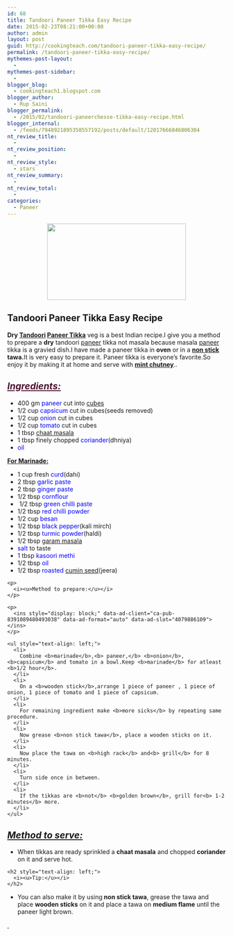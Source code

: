 ```yaml
---
id: 68
title: Tandoori Paneer Tikka Easy Recipe
date: 2015-02-23T08:21:00+00:00
author: admin
layout: post
guid: http://cookingteach.com/tandoori-paneer-tikka-easy-recipe/
permalink: /tandoori-paneer-tikka-easy-recipe/
mythemes-post-layout:
  - 
mythemes-post-sidebar:
  - 
blogger_blog:
  - cookingteach1.blogspot.com
blogger_author:
  - Rup Saini
blogger_permalink:
  - /2015/02/tandoori-paneerchesse-tikka-easy-recipe.html
blogger_internal:
  - /feeds/7948921895358557192/posts/default/12017666846806304
nt_review_title:
  - 
nt_review_position:
  - 
nt_review_style:
  - stars
nt_review_summary:
  - 
nt_review_total:
  - 
categories:
  - Paneer
---
```

<p dir="ltr" style="text-align: left;">
  <p>
  </p>
  
  <p>
  </p>
  
  <p style="clear: both; text-align: center;">
    <a style="margin-left: 1em; margin-right: 1em;" href="http://3.bp.blogspot.com/-E8XtwTNlEAE/VOrUs4GJtxI/AAAAAAAAAGE/3I11SDCVeok/s1600/4.JPG"><img src="http://3.bp.blogspot.com/-E8XtwTNlEAE/VOrUs4GJtxI/AAAAAAAAAGE/3I11SDCVeok/s1600/4.JPG" alt="" width="320" height="176" border="0" /></a>
  </p>
  
  <h2 style="text-align: left;">
    Tandoori Paneer Tikka Easy Recipe
  </h2>
  
  <p style="text-align: left;">
    <b>Dry <a title="Tandoor" href="http://en.wikipedia.org/wiki/Tandoor" target="_blank" rel="wikipedia">Tandoori</a> <a title="Paneer tikka" href="http://en.wikipedia.org/wiki/Paneer_tikka" target="_blank" rel="wikipedia">Paneer Tikka</a></b> veg is a best Indian recipe.I give you a method to prepare a <b>dry</b> tandoori <a title="Paneer" href="http://en.wikipedia.org/wiki/Paneer" target="_blank" rel="wikipedia">paneer</a> tikka not masala because masala <a class="zem_slink" title="Paneer" href="http://en.wikipedia.org/wiki/Paneer" target="_blank" rel="wikipedia">paneer</a> tikka is a gravied dish.I have made a paneer tikka in <b>oven</b> or in a <b><a title="Non-stick surface" href="http://en.wikipedia.org/wiki/Non-stick_surface" target="_blank" rel="wikipedia">non stick</a> tawa.</b>It is very easy to prepare it. Paneer tikka is everyone&#8217;s favorite.So enjoy it by making it at home and serve with <b><a title="Chutney" href="http://en.wikipedia.org/wiki/Chutney" target="_blank" rel="wikipedia">mint chutney</a></b>..
  </p>
  
  <p style="text-align: left;">
  </p>
  
  <h2 style="text-align: left;">
    <i style="color: #4c1130;"><u>Ingredients:</u></i>
  </h2>
  
  <p>
    <ul style="text-align: left;">
      <li>
        400 gm <span style="color: blue;">paneer</span> cut into <a title="Cube" href="http://en.wikipedia.org/wiki/Cube" target="_blank" rel="wikipedia">cubes</a>
      </li>
      <li>
        1/2 cup <span style="color: blue;">capsicum</span> cut in cubes(seeds removed)
      </li>
      <li>
        1/2 cup <span style="color: blue;">onion</span> cut in cubes
      </li>
      <li>
        1/2 cup <span style="color: blue;">tomato</span> cut in cubes
      </li>
      <li>
        1 tbsp <span style="color: blue;"><a title="Chaat masala" href="http://en.wikipedia.org/wiki/Chaat_masala" target="_blank" rel="wikipedia">chaat masala</a></span>
      </li>
      <li>
        1 tbsp finely chopped <span style="color: blue;">coriander</span>(dhniya)
      </li>
      <li>
        <span style="color: blue;">oil</span>
      </li>
    </ul>
  </p>
  
  <p>
    <b><u>For <a title="Marination" href="http://en.wikipedia.org/wiki/Marination" target="_blank" rel="wikipedia">Marinade</a>:</u></b>
  </p>
  
  <p>
  </p>
  
  <p>
    <ul style="text-align: left;">
      <li>
        1 cup fresh <span style="color: blue;">curd</span>(dahi)
      </li>
      <li>
        2 tbsp <span style="color: blue;">garlic paste</span>
      </li>
      <li>
        2 tbsp <span style="color: blue;">ginger paste</span>
      </li>
      <li>
        1/2 tbsp <span style="color: blue;">cornflour</span>
      </li>
      <li>
         1/2 tbsp <span style="color: blue;">green chilli paste</span>
      </li>
      <li>
        1/2 tbsp <span style="color: blue;">red chilli powder</span>
      </li>
      <li>
        1/2 cup <span style="color: blue;">besan</span>
      </li>
      <li>
        1/2 tbsp <span style="color: blue;">black pepper</span>(kali mirch)
      </li>
      <li>
        1/2 tbsp<span style="color: blue;"> turmic powder</span>(haldi)
      </li>
      <li>
        1/2 tbsp <span style="color: blue;"><a title="Garam masala" href="http://en.wikipedia.org/wiki/Garam_masala" target="_blank" rel="wikipedia">garam masala</a></span>
      </li>
      <li>
        <span style="color: blue;">salt</span> to taste
      </li>
      <li>
        1 tbsp <span style="color: blue;">kasoori methi</span>
      </li>
      <li>
        1/2 tbsp <span style="color: blue;">oil</span>
      </li>
      <li>
        1/2 tbsp<span style="color: blue;"> roasted</span> <span style="color: blue;"><a title="Cumin" href="http://en.wikipedia.org/wiki/Cumin" target="_blank" rel="wikipedia">cumin seed</a></span>(jeera)
      </li>
    </ul>
    
    <p>
      <i><u>Method to prepare:</u></i>
    </p>
  </p>
  
  <p>
    <ul style="text-align: left;">
      <ul style="text-align: left;">
        <!-- post -->
      </ul>
    </ul>
    
    <p>
      <ins style="display: block;" data-ad-client="ca-pub-8391089480493038" data-ad-format="auto" data-ad-slot="4079886109"></ins>
    </p>
    
    <ul style="text-align: left;">
      <li>
        Combine <b>marinade</b>,<b> paneer,</b> <b>onion</b>, <b>capsicum</b> and tomato in a bowl.Keep <b>marinade</b> for atleast <b>1/2 hour</b>.
      </li>
      <li>
        On a <b>wooden stick</b>,arrange 1 piece of paneer , 1 piece of onion, 1 piece of tomato and 1 piece of capsicum.
      </li>
      <li>
        For remaining ingredient make <b>more sicks</b> by repeating same procedure.
      </li>
      <li>
        Now grease <b>non stick tawa</b>, place a wooden sticks on it.
      </li>
      <li>
        Now place the tawa on <b>high rack</b> and<b> grill</b> for 8 minutes.
      </li>
      <li>
        Turn side once in between.
      </li>
      <li>
        If the tikkas are <b>not</b> <b>golden brown</b>, grill for<b> 1-2 minutes</b> more.
      </li>
    </ul>
  </p>
  
  <h2 style="text-align: left;">
    <i><u>Method to serve:</u></i>
  </h2>
  
  <p>
    <ul style="text-align: left;">
      <li>
        When tikkas are ready sprinkled a <b>chaat masala</b> and chopped <b>coriander</b> on it and serve hot.
      </li>
    </ul>
    
    <h2 style="text-align: left;">
      <i><u>Tip:</u></i>
    </h2>
  </p>
  
  <p>
    <ul style="text-align: left;">
      <li>
        You can also make it by using<b> non stick tawa</b>, grease the tawa and place <b>wooden sticks</b> on it and place a tawa on <b>medium flame</b> until the paneer light brown.
      </li>
    </ul>
  </p>
  
  <p>
    <i><u> </u></i>
  </p>
</p>